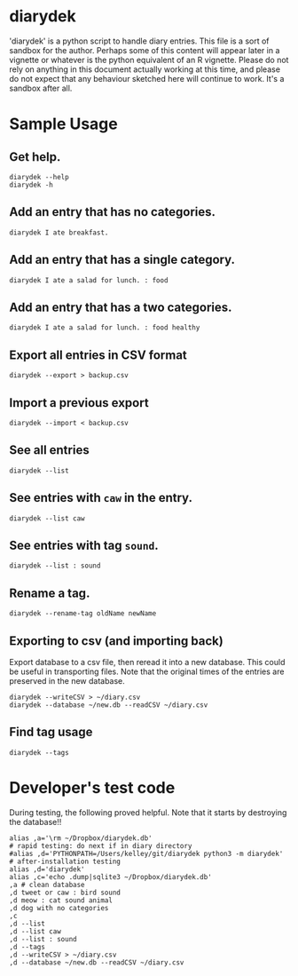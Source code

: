 # diarydek

'diarydek' is a python script to handle diary entries.  This file is a
sort of sandbox for the author.  Perhaps some of this content will
appear later in a vignette or whatever is the python equivalent of an
R vignette.  Please do not rely on anything in this document actually
working at this time, and please do not expect that any behaviour
sketched here will continue to work.  It's a sandbox after all.


# Sample Usage

## Get help.

    diarydek --help
    diarydek -h

## Add an entry that has no categories.

    diarydek I ate breakfast.

## Add an entry that has a single category.

    diarydek I ate a salad for lunch. : food

## Add an entry that has a two categories.

    diarydek I ate a salad for lunch. : food healthy

## Export all entries in CSV format

    diarydek --export > backup.csv

## Import a previous export

    diarydek --import < backup.csv

## See all entries

    diarydek --list

## See entries with `caw` in the entry.

    diarydek --list caw

## See entries with tag `sound`.

    diarydek --list : sound

## Rename a tag.

    diarydek --rename-tag oldName newName

## Exporting to csv (and importing back)

Export database to a csv file, then reread it into a new database.
This could be useful in transporting files. Note that the original
times of the entries are preserved in the new database.

    diarydek --writeCSV > ~/diary.csv
    diarydek --database ~/new.db --readCSV ~/diary.csv

## Find tag usage

    diarydek --tags

# Developer's test code

During testing, the following proved helpful. Note that it starts by
destroying the database!!

    alias ,a='\rm ~/Dropbox/diarydek.db'
    # rapid testing: do next if in diary directory
    #alias ,d='PYTHONPATH=/Users/kelley/git/diarydek python3 -m diarydek'
    # after-installation testing
    alias ,d='diarydek'
    alias ,c='echo .dump|sqlite3 ~/Dropbox/diarydek.db'
    ,a # clean database
    ,d tweet or caw : bird sound
    ,d meow : cat sound animal
    ,d dog with no categories
    ,c
    ,d --list
    ,d --list caw
    ,d --list : sound
    ,d --tags
    ,d --writeCSV > ~/diary.csv
    ,d --database ~/new.db --readCSV ~/diary.csv
